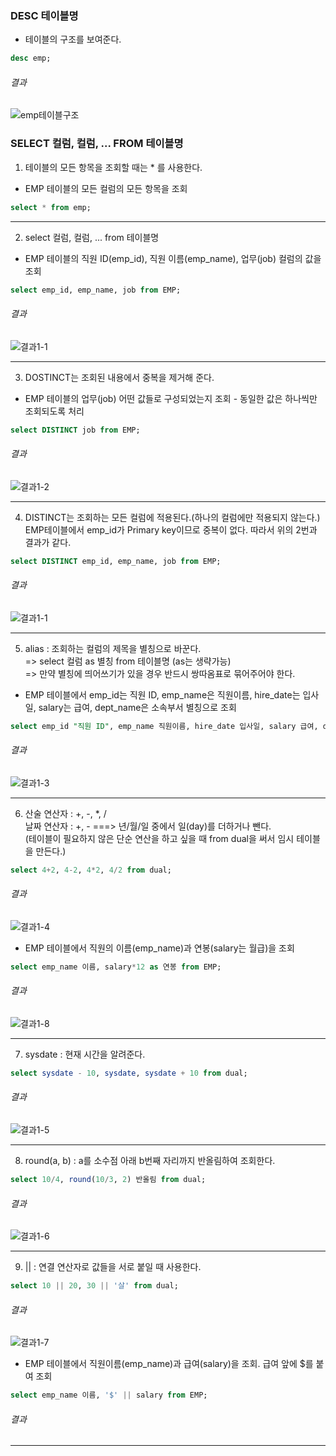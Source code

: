 
### DESC 테이블명
- 테이블의 구조를 보여준다.

``` sql
desc emp;
```
###### 결과
![emp테이블구조](/image_file/emp테이블구조.png)


### SELECT 컬럼, 컬럼, ... FROM 테이블명
1. 테이블의 모든 항목을 조회할 때는 * 를 사용한다.  
- EMP 테이블의 모든 컬럼의 모든 항목을 조회
```sql
select * from emp;
```

****

2. select 컬럼, 컬럼, ... from 테이블명
- EMP 테이블의 직원 ID(emp_id), 직원 이름(emp_name), 업무(job) 컬럼의 값을 조회

```sql
select emp_id, emp_name, job from EMP;
```

###### 결과
![결과1-1](/image_file/결과1-1.png)

****

3. DOSTINCT는 조회된 내용에서 중복을 제거해 준다.
- EMP 테이블의 업무(job) 어떤 값들로 구성되었는지 조회 - 동일한 값은 하나씩만 조회되도록 처리  


```sql
select DISTINCT job from EMP;
```

###### 결과
![결과1-2](/image_file/결과1-2.png)

****

4. DISTINCT는 조회하는 모든 컬럼에 적용된다.(하나의 컬럼에만 적용되지 않는다.)  
EMP테이블에서 emp_id가 Primary key이므로 중복이 없다. 따라서 위의 2번과 결과가 같다.

```sql
select DISTINCT emp_id, emp_name, job from EMP;
```

###### 결과
![결과1-1](/image_file/결과1-1.png)

****

5. alias : 조회하는 컬럼의 제목을 별칭으로 바꾼다.  
=> select 컬럼 as 별칭 from 테이블명 (as는 생략가능)  
=> 만약 별칭에 띄어쓰기가 있을 경우 반드시 쌍따옴표로 묶어주어야 한다.  
- EMP 테이블에서 emp_id는 직원 ID, emp_name은 직원이름, hire_date는 입사일, salary는 급여, dept_name은 소속부서 별칭으로 조회

```sql
select emp_id "직원 ID", emp_name 직원이름, hire_date 입사일, salary 급여, dept_name 소속부서 from EMP;
```

###### 결과
![결과1-3](/image_file/결과1-3.png)

****

6. 산술 연산자 : +, -, *, /  
날짜 연산자 : +, - ===> 년/월/일 중에서 일(day)를 더하거나 뺀다.  
(테이블이 필요하지 않은 단순 연산을 하고 싶을 때 from dual을 써서 임시 테이블을 만든다.)

```sql
select 4+2, 4-2, 4*2, 4/2 from dual;
```

###### 결과

![결과1-4](/image_file/결과1-4.png)

- EMP 테이블에서 직원의 이름(emp_name)과 연봉(salary는 월급)을 조회

```sql
select emp_name 이름, salary*12 as 연봉 from EMP;
```

###### 결과

![결과1-8](/image_file/결과1-8.png)

****

7. sysdate : 현재 시간을 알려준다.

```sql
select sysdate - 10, sysdate, sysdate + 10 from dual;
```

###### 결과

![결과1-5](/image_file/결과1-5.png)

****

8. round(a, b) : a를 소수점 아래 b번째 자리까지 반올림하여 조회한다.

```sql
select 10/4, round(10/3, 2) 반올림 from dual;
```

###### 결과

![결과1-6](/image_file/결과1-6.png)

****

9. || : 연결 연산자로 값들을 서로 붙일 때 사용한다.
```sql
select 10 || 20, 30 || '살' from dual;
```

###### 결과

![결과1-7](/image_file/결과1-7.png)

- EMP 테이블에서 직원이름(emp_name)과 급여(salary)을 조회. 급여 앞에 $를 붙여 조회

```sql
select emp_name 이름, '$' || salary from EMP;
```

###### 결과


****


